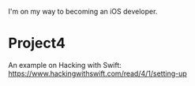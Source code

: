 I'm on my way to becoming an iOS developer.

# Project4
An example on Hacking with Swift: https://www.hackingwithswift.com/read/4/1/setting-up
